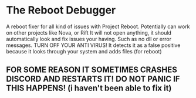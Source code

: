# The Reboot Debugger
A reboot fixer for all kind of issues with Project Reboot. Potentially can work on other projects like Nova, or Rift
It will not open anything, it should automatically look and fix issues your having. Such as no dll or error messages.
TURN OFF YOUR ANTI VIRUS! It detects it as a false positive because it looks through your system and adds files (for reboot)

## FOR SOME REASON IT SOMETIMES CRASHES DISCORD AND RESTARTS IT! DO NOT PANIC IF THIS HAPPENS! (i haven't been able to fix it)

